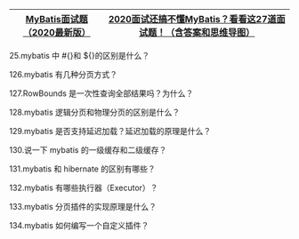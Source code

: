 
[MyBatis面试题（2020最新版）](https://thinkwon.blog.csdn.net/article/details/101292950)|[2020面试还搞不懂MyBatis？看看这27道面试题！（含答案和思维导图）](https://mp.weixin.qq.com/s?__biz=MzIwNjg4MzY4NA==&mid=2247484157&idx=1&sn=1f6fcb8cc8a5915fb6fefa08760c8c3c&chksm=971b9cf6a06c15e078ead521e3e84b46ea564e7301bbdbd67cfe6a21531b86d8a431df2523a3&scene=21#wechat_redirect)|
---|---|


25.mybatis 中 #{}和 ${}的区别是什么？

126.mybatis 有几种分页方式？

127.RowBounds 是一次性查询全部结果吗？为什么？

128.mybatis 逻辑分页和物理分页的区别是什么？

129.mybatis 是否支持延迟加载？延迟加载的原理是什么？

130.说一下 mybatis 的一级缓存和二级缓存？

131.mybatis 和 hibernate 的区别有哪些？

132.mybatis 有哪些执行器（Executor）？

133.mybatis 分页插件的实现原理是什么？

134.mybatis 如何编写一个自定义插件？

